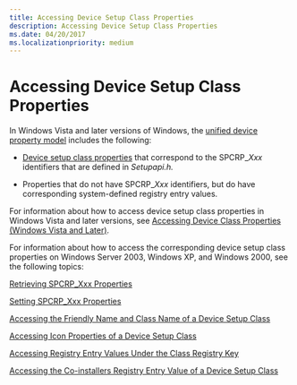 ```yaml
---
title: Accessing Device Setup Class Properties
description: Accessing Device Setup Class Properties
ms.date: 04/20/2017
ms.localizationpriority: medium
---
```


# Accessing Device Setup Class Properties


In Windows Vista and later versions of Windows, the [unified device property model](unified-device-property-model--windows-vista-and-later-.md) includes the following:

-   [Device setup class properties](/previous-versions/ff542239(v=vs.85)) that correspond to the SPCRP_*Xxx* identifiers that are defined in *Setupapi.h.*

-   Properties that do not have SPCRP_*Xxx* identifiers, but do have corresponding system-defined registry entry values.

For information about how to access device setup class properties in Windows Vista and later versions, see [Accessing Device Class Properties (Windows Vista and Later)](accessing-device-class-properties--windows-vista-and-later-.md).

For information about how to access the corresponding device setup class properties on Windows Server 2003, Windows XP, and Windows 2000, see the following topics:

[Retrieving SPCRP_Xxx Properties](retrieving-spcrp-xxx-properties.md)

[Setting SPCRP_Xxx Properties](setting-spcrp-xxx-properties.md)

[Accessing the Friendly Name and Class Name of a Device Setup Class](accessing-the-friendly-name-and-class-name-of-a-device-setup-class.md)

[Accessing Icon Properties of a Device Setup Class](accessing-icon-properties-of-a-device-setup-class.md)

[Accessing Registry Entry Values Under the Class Registry Key](accessing-registry-entry-values-under-the-class-registry-key.md)

[Accessing the Co-installers Registry Entry Value of a Device Setup Class](accessing-the-co-installers-registry-entry-value-of-a-device-setup-cla.md)

 

